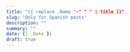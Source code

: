 ```yaml
---
title: "{{ replace .Name "-" " " | title }}"
slug: "Only for Spanish posts"
description: ""
summary: ""
date: {{ .Date }}
draft: true
---
```


